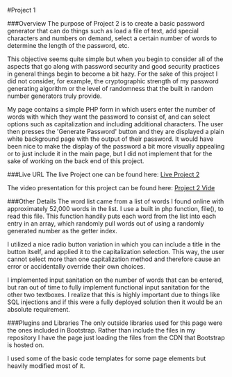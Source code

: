#Project 1

###Overview
The purpose of Project 2 is to create a basic password generator that can do things such as load a file of text, add special
characters and numbers on demand, select a certain number of words to determine the length of the password, etc.

This objective seems quite simple but when you begin to consider all of the aspects that go along with password security and good security practices in general
things begin to become a bit hazy. For the sake of this project I did not consider, for example, the cryptographic strength of my password generating algorithm
or the level of randomness that the built in random number generators truly provide.

My page contains a simple PHP form in which users enter the number of words with which they want the password to consist of, and can select options such as capitalization and including additional characters.
The user then presses the 'Generate Password' button and they are displayed a plain white background page with the output of their password. It would have been nice to make the display of the password a bit more visually appealing
or to just include it in the main page, but I did not implement that for the sake of working on the back end of this project.

###Live URL
The live Project one can be found here: 
[Live Project 2](p2.benorman.com)

The video presentation for this project can be found here:
[Project 2 Vide](https://youtu.be/e1T6Woy3k3s)

###Other Details
The word list came from a list of words I found online with approximately 52,000 words in the list. I use a built in php function, file(), to read this file.
This function handily puts each word from the list into each entry in an array, which randomly pull words out of using a randomly generated number as the getter index.

I utilized a nice radio button variation in which you can include a title in the button itself, and applied it to the capitalization selection.
This way, the user cannot select more than one capitalization method and therefore cause an error or accidentally override their own choices.

I implemented input sanitation on the number of words that can be entered, but ran out of time to fully implement functional input sanitation for the other two textboxes.
I realize that this is highly important due to things like SQL injections and if this were a fully deployed solution then it would be an absolute requirement.


###Plugins and Libraries
The only outside libraries used for this page were the ones included in Bootstrap.
Rather than include the files in my repository I have the page just loading the files from the CDN that Bootstrap is hosted on.

I used some of the basic code templates for some page elements but heavily modified most of it.
